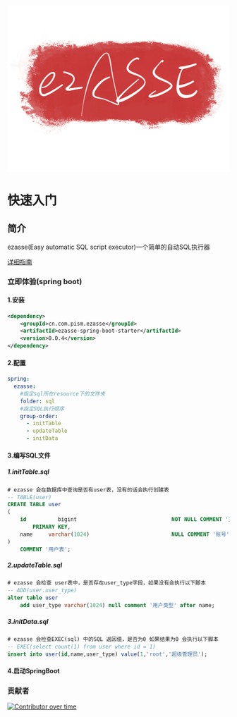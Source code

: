 ![logo](/doc/image/logo.svg)
# 快速入门
## 简介
ezasse(Easy automatic SQL script executor)一个简单的自动SQL执行器

[详细指南](https://ezasse.pism.com.cn)


### 立即体验(spring boot)
#### 1.安装

```xml
<dependency>
    <groupId>cn.com.pism.ezasse</groupId>
    <artifactId>ezasse-spring-boot-starter</artifactId>
    <version>0.0.4</version>
</dependency>
```

#### 2.配置
```yaml
spring:
  ezasse:
    #指定sql所在resource下的文件夹
    folder: sql
    #指定SQL执行顺序
    group-order:
      - initTable
      - updateTable
      - initData
```

#### 3.编写SQL文件
##### 1.initTable.sql
```sql
# ezasse 会在数据库中查询是否有user表，没有的话会执行创建表
-- TABLE(user)
CREATE TABLE user
(
    id          bigint                              NOT NULL COMMENT '主键id'
        PRIMARY KEY,
    name     varchar(1024)                          NULL COMMENT '账号'
)
    COMMENT '用户表';
```
##### 2.updateTable.sql
```sql
# ezasse 会检查 user表中，是否存在user_type字段，如果没有会执行以下脚本
-- ADD(user.user_type)
alter table user
    add user_type varchar(1024) null comment '用户类型' after name;
```
##### 3.initData.sql
```sql
# ezasse 会检查EXEC(sql) 中的SQL 返回值，是否为0 如果结果为0 会执行以下脚本
-- EXEC(select count(1) from user where id = 1)
insert into user(id,name,user_type) value(1,'root','超级管理员');
```
#### 4.启动SpringBoot

### 贡献者
[![Contributor over time](https://contributor-overtime-api.git-contributor.com/contributors-svg?chart=contributorOverTime&repo=PerccyKing/ezasse)](https://git-contributor.com?chart=contributorOverTime&repo=PerccyKing/ezasse)
